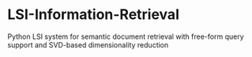 # LSI-Information-Retrieval
Python LSI system for semantic document retrieval with free-form query support and SVD-based dimensionality reduction

